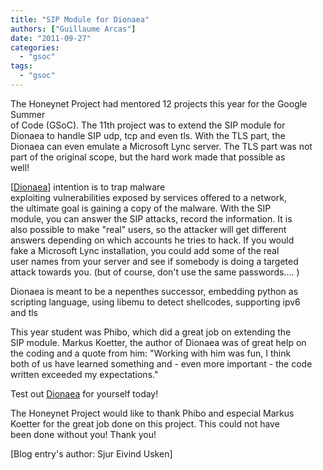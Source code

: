 ```yaml
---
title: "SIP Module for Dionaea"
authors: ["Guillaume Arcas"]
date: "2011-09-27"
categories: 
  - "gsoc"
tags: 
  - "gsoc"
---
```


The Honeynet Project had mentored 12 projects this year for the Google Summer  
of Code (GSoC). The 11th project was to extend the SIP module for  
Dionaea to handle SIP udp, tcp and even tls. With the TLS part, the  
Dionaea can even emulate a Microsoft Lync server. The TLS part was not  
part of the original scope, but the hard work made that possible as  
well!  
  
\[[Dionaea](http://dionaea.carnivore.it/)\] intention is to trap malware  
exploiting vulnerabilities exposed by services offered to a network,  
the ultimate goal is gaining a copy of the malware. With the SIP  
module, you can answer the SIP attacks, record the information. It is  
also possible to make "real" users, so the attacker will get different  
answers depending on which accounts he tries to hack. If you would  
fake a Microsoft Lync installation, you could add some of the real  
user names from your server and see if somebody is doing a targeted  
attack towards you. (but of course, don't use the same passwords.... )  
  
Dionaea is meant to be a nepenthes successor, embedding python as  
scripting language, using libemu to detect shellcodes, supporting ipv6  
and tls  
  
This year student was Phibo, which did a great job on extending the  
SIP module. Markus Koetter, the author of Dionaea was of great help on  
the coding and a quote from him: "Working with him was fun, I think  
both of us have learned something and - even more important - the code  
written exceeded my expectations."  
  
Test out [Dionaea](http://dionaea.carnivore.it/) for yourself today!  
  
The Honeynet Project would like to thank Phibo and especial Markus  
Koetter for the great job done on this project. This could not have  
been done without you! Thank you!  
  
\[Blog entry's author: Sjur Eivind Usken\]
